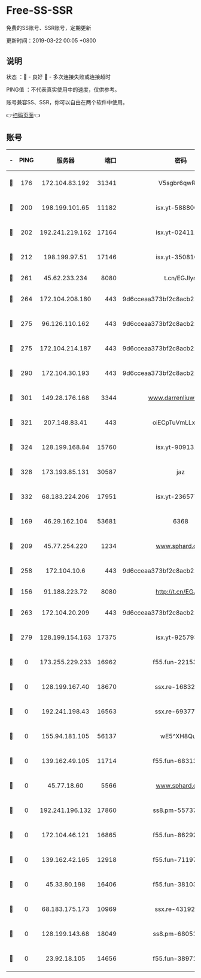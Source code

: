 # Free-SS-SSR

免费的SS账号、SSR账号，定期更新

更新时间：2019-03-22 00:05 +0800

## 说明

状态     ：🙂 - 良好 🙁 - 多次连接失败或连接超时

PING值   ：不代表真实使用中的速度，仅供参考。

账号兼容SS、SSR，你可以自由在两个软件中使用。

👉[扫码页面](https://liesauer.github.io/Free-SS-SSR/)👈

## 账号

|-|PING|服务器|端口|密码|加密方式|区域|
|:----:|:----:|:-----:|-----:|:----:|:----:|:----:|
|🙂|176|172.104.83.192|31341|V5sgbr6qwRg1|aes-256-cfb|JP|
|🙂|200|198.199.101.65|11182|isx.yt-58880075|aes-256-cfb|US|
|🙂|202|192.241.219.162|17164|isx.yt-02411127|aes-256-cfb|US|
|🙂|212|198.199.97.51|17146|isx.yt-35081098|aes-256-cfb|US|
|🙂|261|45.62.233.234|8080|t.cn/EGJIyrl|rc4-md5|CA|
|🙂|264|172.104.208.180|443|9d6cceaa373bf2c8acb22e60b6a58be6|aes-256-cfb|US|
|🙂|275|96.126.110.162|443|9d6cceaa373bf2c8acb22e60b6a58be6|aes-256-cfb|US|
|🙂|275|172.104.214.187|443|9d6cceaa373bf2c8acb22e60b6a58be6|aes-256-cfb|US|
|🙂|290|172.104.30.193|443|9d6cceaa373bf2c8acb22e60b6a58be6|aes-256-cfb|US|
|🙂|301|149.28.176.168|3344|www.darrenliuwei.com|aes-256-cfb|AU|
|🙂|321|207.148.83.41|443|oiECpTuVmLLxk4Ts|aes-256-cfb|AU|
|🙂|324|128.199.168.84|15760|isx.yt-90913173|aes-256-cfb|SG|
|🙂|328|173.193.85.131|30587|jaz|aes-256-cfb|US|
|🙂|332|68.183.224.206|17951|isx.yt-23657794|aes-256-cfb|SG|
|🙂|169|46.29.162.104|53681|6368|aes-256-ctr|RU|
|🙂|209|45.77.254.220|1234|www.sphard.com|aes-256-cfb|SG|
|🙂|258|172.104.10.6|443|9d6cceaa373bf2c8acb22e60b6a58be6|aes-256-cfb|US|
|🙁|156|91.188.223.72|8080|http://t.cn/EGJIyrl|rc4-md5|RU|
|🙁|263|172.104.20.209|443|9d6cceaa373bf2c8acb22e60b6a58be6|aes-256-cfb|US|
|🙁|279|128.199.154.163|17375|isx.yt-92579353|aes-256-cfb|SG|
|🙁|0|173.255.229.233|16962|f55.fun-22153074|aes-256-cfb|US|
|🙁|0|128.199.167.40|18670|ssx.re-16832258|aes-256-cfb|SG|
|🙁|0|192.241.198.43|16563|ssx.re-69377948|aes-256-cfb|US|
|🙁|0|155.94.181.105|56137|wE5^XH8Quw|aes-256-cfb|US|
|🙁|0|139.162.49.105|11714|f55.fun-68313029|aes-256-cfb|SG|
|🙁|0|45.77.18.60|5566|www.sphard.com|aes-256-cfb|JP|
|🙁|0|192.241.196.132|17860|ss8.pm-55737641|aes-256-cfb|US|
|🙁|0|172.104.46.121|16865|f55.fun-86292615|aes-256-cfb|SG|
|🙁|0|139.162.42.165|12918|f55.fun-71197763|aes-256-cfb|SG|
|🙁|0|45.33.80.198|16406|f55.fun-38103028|aes-256-cfb|US|
|🙁|0|68.183.175.173|10969|ssx.re-43192061|aes-256-cfb|US|
|🙁|0|128.199.143.68|18049|ss8.pm-68051227|aes-256-cfb|SG|
|🙁|0|23.92.18.105|14656|f55.fun-38971155|aes-256-cfb|US|
